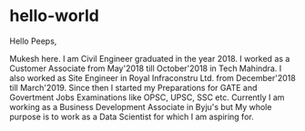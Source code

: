 # hello-world

Hello Peeps,

Mukesh here. I am Civil Engineer graduated in the year 2018. I worked as a Customer Associate from May'2018 till October'2018 in Tech Mahindra.
I also worked as Site Engineer in Royal Infraconstru Ltd. from December'2018 till March'2019. 
Since then I started my Preparations for GATE and Govertment Jobs Examinations like OPSC, UPSC, SSC etc. 
Currently I am working as a Business Development Associate in Byju's but My whole purpose is to work as a Data Scientist for which I am aspiring for. 

